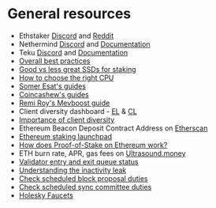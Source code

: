 # General resources

* Ethstaker [Discord](https://discord.gg/krrwKQSV) and [Reddit](https://www.reddit.com/r/ethstaker/)
* Nethermind [Discord](https://discord.gg/b73Ac7YZP5) and [Documentation](https://docs.nethermind.io/nethermind/)
* Teku [Discord](https://discord.gg/consensys) and [Documentation](https://docs.teku.consensys.net/introduction)
* [Overall best practices](https://docs.google.com/document/d/1WZuP-K0S4RKlwH4GQVcGpgzVYPdpZF0WiHsawnmOKxM/edit)
* [Good vs less great SSDs for staking](https://gist.github.com/yorickdowne/f3a3e79a573bf35767cd002cc977b038)&#x20;
* [How to choose the right CPU](https://sech.me/boinc/Amicable/cpu_list.php)
* [Somer Esat's guides](https://github.com/SomerEsat/ethereum-staking-guides)
* [Coincashew's guides](https://www.coincashew.com/coins/overview-eth/guide-or-how-to-setup-a-validator-on-eth2-mainnet)
* [Remi Roy's Mevboost guide](https://github.com/ethstaker/ethstaker-guides/blob/main/docs/prepare-for-the-merge.md#update-mev-boost)
* Client diversity dashboard - [EL](https://www.ethernodes.org/) & [CL](https://clientdiversity.org/)
* [Importance of client diversity](https://ethereum.org/en/developers/docs/nodes-and-clients/client-diversity/)
* Ethereum Beacon Deposit Contract Address on [Etherscan](https://etherscan.io/address/0x00000000219ab540356cBB839Cbe05303d7705Fa)
* [Ethereum staking launchpad](https://launchpad.ethereum.org/)
* [How does Proof-of-Stake on Ethereum work?](https://ethereum.org/en/developers/docs/consensus-mechanisms/pos/)
* ETH burn rate, APR, gas fees on [Ultrasound.money](https://ultrasound.money/)
* [Validator entry and exit queue status](https://wenmerge.com/)
* [Understanding the inactivity leak](https://eth2book.info/capella/part2/incentives/inactivity/)
* [Check scheduled block proposal duties](https://wenmerge.com/block-proposer-schedule/)
* [Check scheduled sync committee duties](https://www.coincashew.com/coins/overview-eth/guide-or-how-to-setup-a-validator-on-eth2-mainnet/part-ii-maintenance/checking-my-eth-validators-sync-committee-duties)
* [Holesky Faucets](hoodi-faucets.md)

